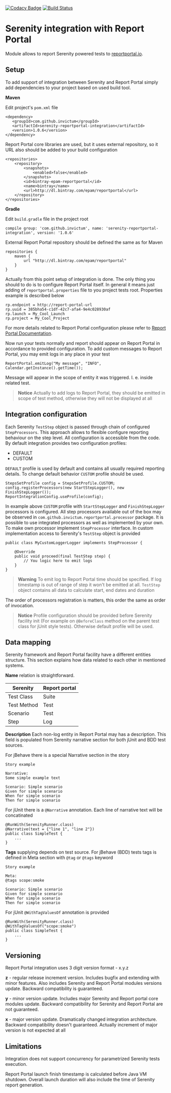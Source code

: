 [![Codacy Badge](https://api.codacy.com/project/badge/Grade/25f54d5b5d4a4ee083b5b2a969380b80)](https://www.codacy.com/app/zim182/serenity-reportportal-integration?utm_source=github.com&amp;utm_medium=referral&amp;utm_content=Invictum/serenity-reportportal-integration&amp;utm_campaign=Badge_Grade)
[![Build Status](https://travis-ci.org/Invictum/serenity-reportportal-integration.svg?branch=develop)](https://travis-ci.org/Invictum/serenity-reportportal-integration)

Serenity integration with Report Portal
=======================================

Module allows to report Serenity powered tests to [reportportal.io](http://reportportal.io).

Setup
-------------
To add support of integration between Serenity and Report Portal simply add dependencies to your project based on used build tool.

**Maven**

Edit project's `pom.xml` file
```
<dependency>
   <groupId>com.github.invictum</groupId>
   <artifactId>serenity-reportportal-integration</artifactId>
   <version>1.0.6</version>
</dependency>
```
Report Portal core libraries are used, but it uses external repository, so it URL also should be added to your build configuration
```
<repositories>
    <repository>
        <snapshots>
            <enabled>false</enabled>
        </snapshots>
        <id>bintray-epam-reportportal</id>
        <name>bintray</name>
        <url>http://dl.bintray.com/epam/reportportal</url>
    </repository>
</repositories>
```

**Gradle**

Edit `build.gradle` file in the project root
```
compile group: 'com.github.invictum', name: 'serenity-reportportal-integration', version: '1.0.6'
```
External Report Portal repository should be defined the same as for Maven
```
repositories {
    maven {
        url "http://dl.bintray.com/epam/reportportal"
    }
}
```

Actually from this point setup of integration is done. The only thing you should to do is to configure Report Portal itself. In general it means just adding of `reportportal.properties` file to you project tests root. Properties example is described below
```
rp.endpoint = http://report-portal-url
rp.uuid = 385bha54-c1df-42c7-afa4-9e4c028930af
rp.launch = My_Cool_Launch
rp.project = My_Cool_Project
```
For more details related to Report Portal configuration please refer to [Report Portal Documentation](http://reportportal.io/docs/JVM-based-clients-configuration).

Now run your tests normally and report should appear on Report Portal in accordance to provided configuration. To add custom messages to Report Portal, you may emit logs in any place in your test
```
ReportPortal.emitLog("My message", "INFO", Calendar.getInstance().getTime());
```
Message will appear in the scope of entity it was triggered. I. e. inside related test.
> **Notice**
> Actually to add logs to Report Portal, they should be emitted in scope of test method, otherwise they will not be displayed at all

Integration configuration
-------------

Each Serenity `TestStep` object is passed through chain of configured `StepProcessors`. This approach allows to flexible configure reporting behaviour on the step level. All configuration is accessible from the code. By default integration provides two configuration profiles:

- DEFAULT
- CUSTOM

`DEFAULT` profile is used by default and contains all usually required reporting details. To change default behavior `CUSTOM` profile should be used.
```
StepsSetProfile config = StepsSetProfile.CUSTOM;
config.registerProcessors(new StartStepLogger(), new FinishStepLogger());
ReportIntegrationConfig.useProfile(config);
```
In example above `CUSTOM` profile with `StartStepLogger` and `FinishStepLogger` processors is configured. All step processors available out of the box may be observed in `com.github.invictum.reportportal.processor` package.
It is possible to use integrated processors as well as implemented by your own. To make own processor implement `StepProcessor` interface. In custom implementation access to Serenity's `TestStep` object is provided
```
public class MyCustomLoggerLogger implements StepProcessor {

    @Override
    public void proceed(final TestStep step) {
        // You logic here to emit logs
    }
}
```
> **Warning**
To emit log to Report Portal time should be specified. If log timestamp is out of range of step it won't be emitted at all. `TestStep` object contains all data to calculate start, end dates and duration

The order of processors registration is matters, this order the same as order of invocation.

> **Notice**
Profile configuration should be provided before Serenity facility init (For example on `@BeforeClass` method on the parent test class for jUnit style tests). Otherwise default profile will be used.

Data mapping
-------------

Serenity framework and Report Portal facility have a different entities structure. This section explains how data related to each other in mentioned systems.

**Name** relation is straightforward.

 Serenity   | Report portal
------------|---------------
Test Class  | Suite
Test Method | Test
Scenario    | Test
Step        | Log

**Description** Each non-log entity in Report Portal may has a description. This field is populated from Serenity narrative section for both jUnit and BDD test sources.

For jBehave there is a special Narrative section in the story
```
Story example

Narrative:
Some simple example text

Scenario: Simple scenario
Given for simple scenario
When for simple scenario
Then for simple scenario
```

For jUnit there is a `@Narrative` annotation. Each line of narrative text will be concatinated
```
@RunWith(SerenityRunner.class)
@Narrative(text = {"line 1", "line 2"})
public class SimpleTest {
    ...
}
```

**Tags** supplying depends on test source.
For jBehave (BDD) tests tags is defined in Meta section with `@tag` or `@tags` keyword
```
Story example

Meta:
@tags scope:smoke

Scenario: Simple scenario
Given for simple scenario
When for simple scenario
Then for simple scenario
```

For jUnit `@WithTagValuesOf` annotation is provided
```
@RunWith(SerenityRunner.class)
@WithTagValuesOf("scope:smoke")
public class SimpleTest {
    ...
}
```

Versioning
----------
Report Portal integration uses 3 digit version format - x.y.z

**z** - regular release increment version. Includes bugfix and extending with minor features. Also includes Serenity and Report Portal modules versions update. Backward compatibility is guaranteed.

**y** - minor version update. Includes major Serenity and Report portal core modules update. Backward compatibility for Serenity and Report Portal are not guaranteed.

**x** - major version update. Dramatically changed integration architecture. Backward compatibility doesn't guaranteed. Actually increment of major version is not expected at all

Limitations
-------------
Integration does not support concurrency for parametrized Serenity tests execution.

Report Portal launch finish timestamp is calculated before Java VM shutdown. Overall launch duration will also include the time of Serenity report generation.
